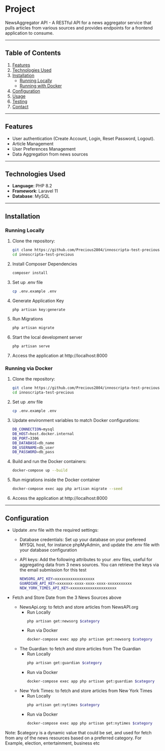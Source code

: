 # **Project**

NewsAggregator API - A RESTful API for a news aggregator service that pulls articles from various sources and provides endpoints for a frontend application to consume.

---

## **Table of Contents**

1. [Features](#features)
2. [Technologies Used](#technologies-used)
3. [Installation](#installation)
    - [Running Locally](#running-locally)
    - [Running with Docker](#running-via-docker)
4. [Configuration](#configuration)
5. [Usage](#usage)
6. [Testing](#testing)
9. [Contact](#contact)

---

## **Features**

-   User authentication (Create Account, Login, Reset Password, Logout).
-   Article Management
-   User Preferences Management
-   Data Aggregation from news sources

---

## **Technologies Used**

-   **Language**: PHP 8.2
-   **Framework**: Laravel 11
-   **Database**: MySQL

---

## **Installation**

### **Running Locally**

1. Clone the repository:
   ```bash
   git clone https://github.com/Precious2804/innoscripta-test-precious.git
   cd innoscripta-test-precious

2. Install Composer Dependencies
   ```bash
   composer install

3. Set up .env file
   ```bash
   cp .env.example .env

4. Generate Application Key
   ```bash
   php artisan key:generate

5. Run Migrations
   ```bash
   php artisan migrate

6. Start the local development server
   ```bash
   php artisan serve

7. Access the application at http://localhost:8000 


### **Running via Docker**

1. Clone the repository:
   ```bash
   git clone https://github.com/Precious2804/innoscripta-test-precious.git
   cd innoscripta-test-precious

2. Set up .env file
   ```bash
   cp .env.example .env

3. Update environment variables to match Docker configurations:
   ```bash
   DB_CONNECTION=mysql
   DB_HOST=host.docker.internal
   DB_PORT=3306
   DB_DATABASE=db_name
   DB_USERNAME=db_user
   DB_PASSWORD=db_pass 

4. Build and run the Docker containers:
   ```bash
   docker-compose up --build

5. Run migrations inside the Docker container
   ```bash
   docker-compose exec app php artisan migrate --seed

6. Access the application at http://localhost:8000 


---


## **Configuration**

- Update .env file with the required settings:
  - Database credentials: Set up your database on your prefereed MYSQL host, for instance phpMyAdmin, and update the .env file with your database configuration

  - API keys: Add the following attributes to your .env files, useful for aggregating data from 3 news sources. You can retrieve the keys via the email submission for this test
    ```bash
    NEWSORG_API_KEY=xxxxxxxxxxxxxxxxxx
    GUARDIAN_API_KEY=xxxxxxx-xxxx-xxxx-xxxx-xxxxxxxxxxx
    NEW_YORK_TIMES_API_KEY=xxxxxxxxxxxxxxxxxxxxx

- Fetch and Store Date from the 3 News Sources above

  - NewsApi.org: to fetch and store articles from NewsAPI.org
    - Run Locally
      ```bash
      php artisan get:newsorg $category
    - Run via Docker
      ```bash
      docker-compose exec app php artisan get:newsorg $category

  - The Guardian: to fetch and store articles from The Guardian
    - Run Locally
      ```bash
      php artisan get:guardian $category
    - Run via Docker
      ```bash
      docker-compose exec app php artisan get:guardian $category

  - New York Times: to fetch and store articles from New York Times
    - Run Locally
      ```bash
      php artisan get:nytimes $category
    - Run via Docker
      ```bash
      docker-compose exec app php artisan get:nytimes $category

Note: $category is a dynamic value that could be set, and used for fetch from any of the news resources based on a preferred category. For Example, election, entertainment, business etc



